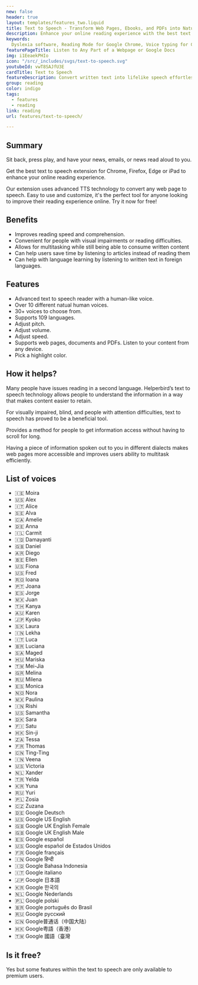 ```yaml
---
new: false
header: true
layout: templates/features_two.liquid
title: Text to Speech - Transform Web Pages, Ebooks, and PDFs into Natural Audio with Helperbird
description: Enhance your online reading experience with the best text to speech extension for Chrome, Firefox, Edge, or iPad. Convert any web page to speech using advanced TTS technology. Easy to use and customize, it's the perfect tool for improving your online reading experience. Try it now for free!
keywords:
  Dyslexia software, Reading Mode for Google Chrome, Voice typing for Chrome, Text to speech for Chrome, text reader, Immersive Reader, dyslexia fonts, accessibility software, dyslexia software, Helperbird for Edge, Helperbird for Firefox, Helperbird for Chrome, Opendyslexic for Chrome, OpenDyslexic
featurePageTitle: Listen to Any Part of a Webpage or Google Docs
img: i1EeaekPHIo
icon: "/src/_includes/svgs/text-to-speech.svg"
youtubeId: vwT8SAJfU3E
cardTitle: Text to Speech
featureDescription: Convert written text into lifelike speech effortlessly. With Helperbird, have the contents of web pages, ebooks, and PDFs read aloud to you using realistic, natural-sounding voices.
group: reading
color: indigo
tags:
  - features
  - reading
link: reading
url: features/text-to-speech/

---
```


## Summary



Sit back, press play, and have your news, emails, or news read aloud to you.

Get the best text to speech extension for Chrome, Firefox, Edge or iPad to enhance your online reading experience. 

Our extension uses advanced TTS technology to convert any web page to speech. Easy to use and customize, it's the perfect tool for anyone looking to improve their reading experience online. Try it now for free!


## Benefits

- Improves reading speed and comprehension.
- Convenient for people with visual impairments or reading difficulties.
- Allows for multitasking while still being able to consume written content
- Can help users save time by listening to articles instead of reading them
- Can help with language learning by listening to written text in foreign languages.

## Features


- Advanced text to speech reader with a human-like voice.
- Over 10 different natual human voices.
- 30+ voices to choose from.
- Supports 109 languages.
- Adjust pitch.
- Adjust volume.
- Adjust speed.
- Supports web pages, documents and PDFs. Listen to your content from any device.
- Pick a highlight color.

## How it helps?
      
Many people have issues reading in a second language. Helperbird’s text to speech technology allows
people to understand the information in a way that makes content easier to retain.

For visually impaired, blind, and people with attention difficulties, text to speech has proved to
be a beneficial tool.

Provides a method for people to get information access without having to scroll for long.

Having a piece of information spoken out to you in different dialects makes web pages more
accessible and improves users ability to multitask efficiently.

## List of voices

- 🇮🇪 Moira 
- 🇺🇸 Alex 
- 🇮🇹 Alice 
- 🇸🇪 Alva 
- 🇨🇦 Amelie 
- 🇩🇪 Anna 
- 🇮🇱 Carmit 
- 🇮🇩 Damayanti 
- 🇬🇧 Daniel 
- 🇦🇷 Diego 
- 🇧🇪 Ellen 
- 🇺🇸 Fiona 
- 🇺🇸 Fred 
- 🇷🇴 Ioana 
- 🇵🇹 Joana 
- 🇪🇸 Jorge 
- 🇲🇽 Juan 
- 🇹🇭 Kanya 
- 🇦🇺 Karen 
- 🇯🇵 Kyoko 
- 🇸🇰 Laura 
- 🇮🇳 Lekha 
- 🇮🇹 Luca 
- 🇧🇷 Luciana 
- 🇸🇦 Maged 
- 🇭🇺 Mariska 
- 🇹🇼 Mei-Jia 
- 🇬🇷 Melina 
- 🇷🇺 Milena 
- 🇪🇸 Monica 
- 🇳🇴 Nora 
- 🇲🇽 Paulina 
- 🇮🇳 Rishi 
- 🇺🇸 Samantha 
- 🇩🇰 Sara 
- 🇫🇮 Satu 
- 🇭🇰 Sin-ji 
- 🇿🇦 Tessa 
- 🇫🇷 Thomas 
- 🇨🇳 Ting-Ting 
- 🇮🇳 Veena 
- 🇺🇸 Victoria 
- 🇳🇱 Xander 
- 🇹🇷 Yelda 
- 🇰🇷 Yuna 
- 🇷🇺 Yuri 
- 🇵🇱 Zosia 
- 🇨🇿 Zuzana 
- 🇩🇪 Google Deutsch 
- 🇺🇸 Google US English 
- 🇬🇧 Google UK English Female 
- 🇬🇧 Google UK English Male 
- 🇪🇸 Google español 
- 🇺🇸 Google español de Estados Unidos 
- 🇫🇷 Google français 
- 🇮🇳 Google हिन्दी 
- 🇮🇩 Google Bahasa Indonesia
- 🇮🇹 Google italiano 
- 🇯🇵 Google 日本語 
- 🇰🇷 Google 한국의 
- 🇳🇱 Google Nederlands 
- 🇵🇱 Google polski 
- 🇧🇷 Google português do Brasil 
- 🇷🇺 Google русский 
- 🇨🇳 Google普通话（中国大陆） 
- 🇭🇰 Google粤語（香港） 
- 🇹🇼 Google 國語（臺灣


## Is it free?
Yes but some features within the text to speech are only available to premium users.